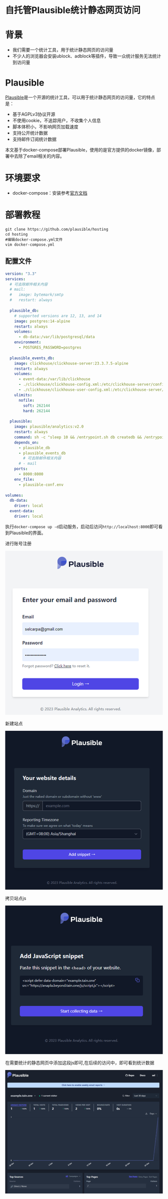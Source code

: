 # 自托管Plausible统计静态网页访问


# 背景

- 我们需要一个统计工具，用于统计静态网页的访问量
- 不少人的浏览器会安装ublock、adblock等插件，导致一众统计服务无法统计到访问量

# Plausible

[Plausible](https://plausible.io/)是一个开源的统计工具，可以用于统计静态网页的访问量，它的特点是：

- 基于AGPLv3协议开源
- 不使用cookie，不追踪用户，不收集个人信息
- 脚本体积小，不影响网页加载速度
- 支持公开统计数据
- 支持邮件订阅统计数据

本文基于docker-compose部署Plausible，使用的是官方提供的docker镜像，部署中去除了email相关的内容。

# 环境要求

- docker-compose：安装参考[官方文档](https://docs.docker.com/compose/install/)

# 部署教程

```shell
git clone https://github.com/plausible/hosting
cd hosting
#编辑docker-compose.yml文件
vim docker-compose.yml
```

## 配置文件

```yml
version: "3.3"
services:
  # 可去除邮件相关内容
  # mail:
  #   image: bytemark/smtp
  #   restart: always

  plausible_db:
    # supported versions are 12, 13, and 14
    image: postgres:14-alpine
    restart: always
    volumes:
      - db-data:/var/lib/postgresql/data
    environment:
      - POSTGRES_PASSWORD=postgres

  plausible_events_db:
    image: clickhouse/clickhouse-server:23.3.7.5-alpine
    restart: always
    volumes:
      - event-data:/var/lib/clickhouse
      - ./clickhouse/clickhouse-config.xml:/etc/clickhouse-server/config.d/logging.xml:ro
      - ./clickhouse/clickhouse-user-config.xml:/etc/clickhouse-server/users.d/logging.xml:ro
    ulimits:
      nofile:
        soft: 262144
        hard: 262144

  plausible:
    image: plausible/analytics:v2.0
    restart: always
    command: sh -c "sleep 10 && /entrypoint.sh db createdb && /entrypoint.sh db migrate && /entrypoint.sh run"
    depends_on:
      - plausible_db
      - plausible_events_db
        # 可去除邮件相关内容
      # - mail
    ports:
      - 8000:8000
    env_file:
      - plausible-conf.env

volumes:
  db-data:
    driver: local
  event-data:
    driver: local
```

执行`docker-compose up -d`启动服务，启动后访问`http://localhost:8000`即可看到Plausible的界面。

进行账号注册

![注册账号](images/12341.png)

新建站点

![新建站点](images/1231.png)

拷贝站点js

![拷贝站点js](images/1239876.png)

在需要统计的静态网页中添加这段js即可,在后续的访问中，即可看到统计数据

![统计数据](images/123.png)
